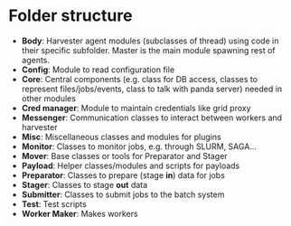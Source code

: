# Folder structure
* **Body**: Harvester agent modules (subclasses of thread) using code in their specific subfolder. Master is the main module spawning rest of agents.
* **Config**: Module to read configuration file
* **Core**: Central components (e.g. class for DB access, classes to represent files/jobs/events, class to talk with panda server) needed in other modules
* **Cred manager**: Module to maintain credentials like grid proxy
* **Messenger**: Communication classes to interact between workers and harvester
* **Misc**: Miscellaneous classes and modules for plugins
* **Monitor**: Classes to monitor jobs, e.g. through SLURM, SAGA...
* **Mover**: Base classes or tools for Preparator and Stager
* **Payload**: Helper classes/modules and scripts for payloads
* **Preparator**: Classes to prepare (stage **in**) data for jobs
* **Stager**: Classes to stage **out** data
* **Submitter**: Classes to submit jobs to the batch system
* **Test**: Test scripts
* **Worker Maker**: Makes workers

